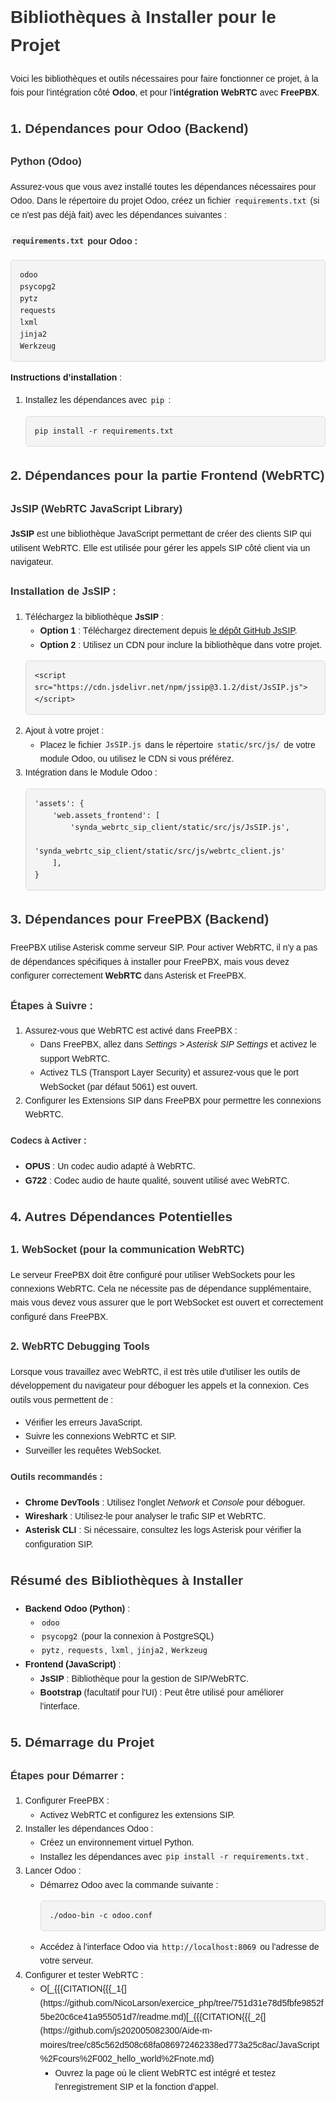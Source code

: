<!DOCTYPE html>
<html lang="fr">
<head>
    <meta charset="UTF-8">
    <meta name="viewport" content="width=device-width, initial-scale=1.0">
    <title>Bibliothèques à Installer pour le Projet</title>
    <style>
        body {
            font-family: Arial, sans-serif;
            line-height: 1.6;
        }
        h1, h2, h3, h4, h5, h6 {
            color: #333;
        }
        pre {
            background: #f4f4f4;
            padding: 1em;
            border: 1px solid #ddd;
            border-radius: 5px;
        }
        code {
            background: #f4f4f4;
            padding: 0.2em;
            border-radius: 3px;
        }
        .section {
            margin-bottom: 20px;
        }
    </style>
</head>
<body>
    <h1>Bibliothèques à Installer pour le Projet</h1>
    <p>Voici les bibliothèques et outils nécessaires pour faire fonctionner ce projet, à la fois pour l'intégration côté <strong>Odoo</strong>, et pour l'<strong>intégration WebRTC</strong> avec <strong>FreePBX</strong>.</p>
    <div class="section">
        <h2>1. Dépendances pour Odoo (Backend)</h2>
        <h3>Python (Odoo)</h3>
        <p>Assurez-vous que vous avez installé toutes les dépendances nécessaires pour Odoo. Dans le répertoire du projet Odoo, créez un fichier <code>requirements.txt</code> (si ce n'est pas déjà fait) avec les dépendances suivantes :</p>
        <h4><code>requirements.txt</code> pour Odoo :</h4>
        <pre><code>odoo
psycopg2
pytz
requests
lxml
jinja2
Werkzeug</code></pre>
        <p><strong>Instructions d’installation</strong> :</p>
        <ol>
            <li>Installez les dépendances avec <code>pip</code> :</li>
            <pre><code>pip install -r requirements.txt</code></pre>
        </ol>
    </div>
    <div class="section">
        <h2>2. Dépendances pour la partie Frontend (WebRTC)</h2>
        <h3>JsSIP (WebRTC JavaScript Library)</h3>
        <p><strong>JsSIP</strong> est une bibliothèque JavaScript permettant de créer des clients SIP qui utilisent WebRTC. Elle est utilisée pour gérer les appels SIP côté client via un navigateur.</p>
        <h3>Installation de JsSIP :</h3>
        <ol>
            <li>Téléchargez la bibliothèque <strong>JsSIP</strong> :
                <ul>
                    <li><strong>Option 1</strong> : Téléchargez directement depuis <a href="https://github.com/versatica/JsSIP">le dépôt GitHub JsSIP</a>.</li>
                    <li><strong>Option 2</strong> : Utilisez un CDN pour inclure la bibliothèque dans votre projet.</li>
                </ul>
            </li>
            <pre><code>&lt;script src="https://cdn.jsdelivr.net/npm/jssip@3.1.2/dist/JsSIP.js"&gt;&lt;/script&gt;</code></pre>
            <li>Ajout à votre projet :
                <ul>
                    <li>Placez le fichier <code>JsSIP.js</code> dans le répertoire <code>static/src/js/</code> de votre module Odoo, ou utilisez le CDN si vous préférez.</li>
                </ul>
            </li>
            <li>Intégration dans le Module Odoo :
                <pre><code>'assets': {
    'web.assets_frontend': [
        'synda_webrtc_sip_client/static/src/js/JsSIP.js',
        'synda_webrtc_sip_client/static/src/js/webrtc_client.js'
    ],
}</code></pre>
            </li>
        </ol>
    </div>
    <div class="section">
        <h2>3. Dépendances pour FreePBX (Backend)</h2>
        <p>FreePBX utilise Asterisk comme serveur SIP. Pour activer WebRTC, il n'y a pas de dépendances spécifiques à installer pour FreePBX, mais vous devez configurer correctement <strong>WebRTC</strong> dans Asterisk et FreePBX.</p>
        <h3>Étapes à Suivre :</h3>
        <ol>
            <li>Assurez-vous que WebRTC est activé dans FreePBX :
                <ul>
                    <li>Dans FreePBX, allez dans <em>Settings &gt; Asterisk SIP Settings</em> et activez le support WebRTC.</li>
                    <li>Activez TLS (Transport Layer Security) et assurez-vous que le port WebSocket (par défaut 5061) est ouvert.</li>
                </ul>
            </li>
            <li>Configurer les Extensions SIP dans FreePBX pour permettre les connexions WebRTC.</li>
        </ol>
        <h4>Codecs à Activer :</h4>
        <ul>
            <li><strong>OPUS</strong> : Un codec audio adapté à WebRTC.</li>
            <li><strong>G722</strong> : Codec audio de haute qualité, souvent utilisé avec WebRTC.</li>
        </ul>
    </div>
    <div class="section">
        <h2>4. Autres Dépendances Potentielles</h3>
        <h3>1. WebSocket (pour la communication WebRTC)</h3>
        <p>Le serveur FreePBX doit être configuré pour utiliser WebSockets pour les connexions WebRTC. Cela ne nécessite pas de dépendance supplémentaire, mais vous devez vous assurer que le port WebSocket est ouvert et correctement configuré dans FreePBX.</p>
        <h3>2. WebRTC Debugging Tools</h3>
        <p>Lorsque vous travaillez avec WebRTC, il est très utile d'utiliser les outils de développement du navigateur pour déboguer les appels et la connexion. Ces outils vous permettent de :</p>
        <ul>
            <li>Vérifier les erreurs JavaScript.</li>
            <li>Suivre les connexions WebRTC et SIP.</li>
            <li>Surveiller les requêtes WebSocket.</li>
        </ul>
        <h4>Outils recommandés :</h4>
        <ul>
            <li><strong>Chrome DevTools</strong> : Utilisez l'onglet <em>Network</em> et <em>Console</em> pour déboguer.</li>
            <li><strong>Wireshark</strong> : Utilisez-le pour analyser le trafic SIP et WebRTC.</li>
            <li><strong>Asterisk CLI</strong> : Si nécessaire, consultez les logs Asterisk pour vérifier la configuration SIP.</li>
        </ul>
    </div>
    <div class="section">
        <h2>Résumé des Bibliothèques à Installer</h2>
        <ul>
            <li><strong>Backend Odoo (Python)</strong> : 
                <ul>
                    <li><code>odoo</code></li>
                    <li><code>psycopg2</code> (pour la connexion à PostgreSQL)</li>
                    <li><code>pytz</code>, <code>requests</code>, <code>lxml</code>, <code>jinja2</code>, <code>Werkzeug</code></li>
                </ul>
            </li>
            <li><strong>Frontend (JavaScript)</strong> : 
                <ul>
                    <li><strong>JsSIP</strong> : Bibliothèque pour la gestion de SIP/WebRTC.</li>
                    <li><strong>Bootstrap</strong> (facultatif pour l'UI) : Peut être utilisé pour améliorer l'interface.</li>
                </ul>
            </li>
        </ul>
    </div>
    <div class="section">
        <h2>5. Démarrage du Projet</h2>
        <h3>Étapes pour Démarrer :</h3>
        <ol>
            <li>Configurer FreePBX :
                <ul>
                    <li>Activez WebRTC et configurez les extensions SIP.</li>
                </ul>
            </li>
            <li>Installer les dépendances Odoo :
                <ul>
                    <li>Créez un environnement virtuel Python.</li>
                    <li>Installez les dépendances avec <code>pip install -r requirements.txt</code>.</li>
                </ul>
            </li>
            <li>Lancer Odoo :
                <ul>
                    <li>Démarrez Odoo avec la commande suivante :
                        <pre><code>./odoo-bin -c odoo.conf</code></pre>
                    </li>
                    <li>Accédez à l'interface Odoo via <code>http://localhost:8069</code> ou l'adresse de votre serveur.</li>
                </ul>
            </li>
            <li>Configurer et tester WebRTC :
                <ul>
                    <li>O[_{{{CITATION{{{_1{](https://github.com/NicoLarson/exercice_php/tree/751d31e78d5fbfe9852f5be20c6ce41a955051d7/readme.md)[_{{{CITATION{{{_2{](https://github.com/js202005082300/Aide-m-moires/tree/c85c562d508c68fa086972462338ed773a25c8ac/JavaScript%2Fcours%2F002_hello_world%2Fnote.md)
                                    <ul>
                    <li>Ouvrez la page où le client WebRTC est intégré et testez l'enregistrement SIP et la fonction d'appel.</li>
                </ul>
            </li>
        </ol>
    </div>
</body>
</html>
